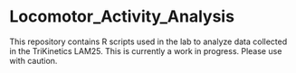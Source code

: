 # Locomotor_Activity_Analysis

This repository contains R scripts used in the lab to analyze data collected in the TriKinetics LAM25.
This is currently a work in progress. Please use with caution.
